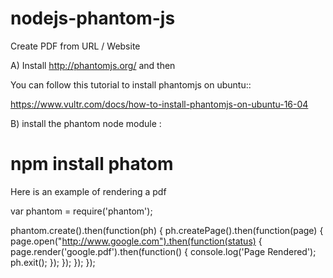 # nodejs-phantom-js
Create PDF from URL / Website

A) Install http://phantomjs.org/ and then

You can follow this tutorial to install phantomjs on ubuntu::

https://www.vultr.com/docs/how-to-install-phantomjs-on-ubuntu-16-04

B) install the phantom node module :

# npm install phatom

Here is an example of rendering a pdf

var phantom = require('phantom');   

phantom.create().then(function(ph) {
    ph.createPage().then(function(page) {
        page.open("http://www.google.com").then(function(status) {
            page.render('google.pdf').then(function() {
                console.log('Page Rendered');
                ph.exit();
            });
        });
    });
});
